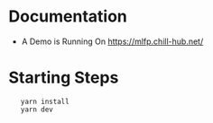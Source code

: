 # Documentation

- A Demo is Running On https://mlfp.chill-hub.net/

# Starting Steps

```
   yarn install
   yarn dev

```
